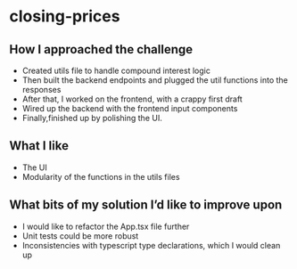 # closing-prices

How I approached the challenge
- 
- Created utils file to handle compound interest logic
- Then built the backend endpoints and plugged the util functions into the responses
- After that, I worked on the frontend, with a crappy first draft
- Wired up the backend with the frontend input components
- Finally,finished up by polishing the UI.

What I like
-
- The UI
- Modularity of the functions in the utils files

What bits of my solution I’d like to improve upon
-
- I would like to refactor the App.tsx file further
- Unit tests could be more robust
- Inconsistencies with typescript type declarations, which I would clean up

